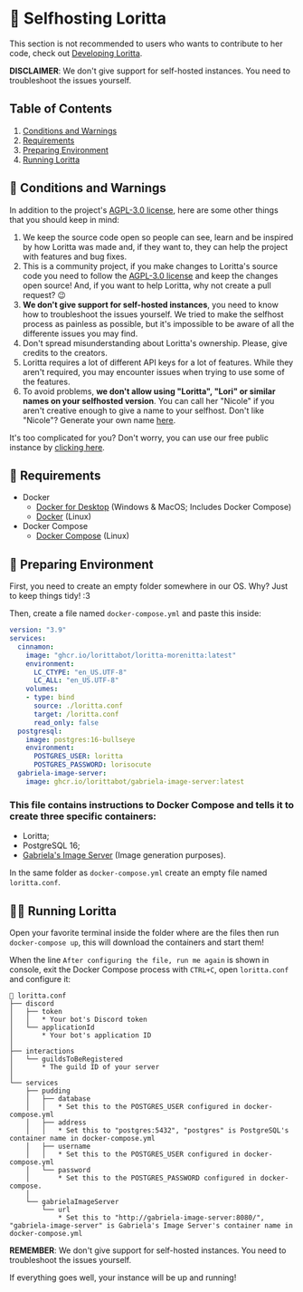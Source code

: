 # 🚀 Selfhosting Loritta

This section is not recommended to users who wants to contribute to her code, check out [Developing Loritta](./DEVELOPERS.md).

**DISCLAIMER**: We don't give support for self-hosted instances. You need to troubleshoot the issues yourself.

## Table of Contents
1. [Conditions and Warnings](#-conditions-and-warnings)
2. [Requirements](#-requirements)
3. [Preparing Environment](#-preparing-environment)
4. [Running Loritta](#%EF%B8%8F-running-loritta)

## 📜 Conditions and Warnings

In addition to the project's [AGPL-3.0 license](../LICENSE), here are some other things that you should keep in mind:
1. We keep the source code open so people can see, learn and be inspired by how Loritta was made and, if they want to, they can help the project with features and bug fixes.
2. This is a community project, if you make changes to Loritta's source code you need to follow the [AGPL-3.0 license](../LICENSE) and keep the changes open source! And, if you want to help Loritta, why not create a pull request? 😉
3. **We don't give support for self-hosted instances**, you need to know how to troubleshoot the issues yourself. We tried to make the selfhost process as painless as possible, but it's impossible to be aware of all the differente issues you may find.
4. Don't spread misunderstanding about Loritta's ownership. Please, give credits to the creators.
5. Loritta requires a lot of different API keys for a lot of features. While they aren't required, you may encounter issues when trying to use some of the features.
6. To avoid problems, **we don't allow using "Loritta", "Lori" or similar names on your selfhosted version**. You can call her "Nicole" if you aren't creative enough to give a name to your selfhost. Don't like "Nicole"? Generate your own name [here](https://www.behindthename.com/random/).

It's too complicated for you? Don't worry, you can use our free public instance by [clicking here](https://l.lori.fun/add-lori).

## 👷 Requirements
- Docker
    - [Docker for Desktop](https://docs.docker.com/desktop/) (Windows & MacOS; Includes Docker Compose)
    - [Docker](https://docs.docker.com/engine/install/) (Linux)
- Docker Compose
    - [Docker Compose](https://docs.docker.com/compose/install/) (Linux)

## 🧹 Preparing Environment

First, you need to create an empty folder somewhere in our OS. Why? Just to keep things tidy! :3

Then, create a file named `docker-compose.yml` and paste this inside:

```yml
version: "3.9"
services:
  cinnamon:
    image: "ghcr.io/lorittabot/loritta-morenitta:latest"
    environment:
      LC_CTYPE: "en_US.UTF-8"
      LC_ALL: "en_US.UTF-8"
    volumes:
    - type: bind
      source: ./loritta.conf
      target: /loritta.conf
      read_only: false
  postgresql:
    image: postgres:16-bullseye
    environment:
      POSTGRES_USER: loritta
      POSTGRES_PASSWORD: lorisocute
  gabriela-image-server:
    image: ghcr.io/lorittabot/gabriela-image-server:latest
```

### This file contains instructions to Docker Compose and tells it to create three specific containers:
- Loritta;
- PostgreSQL 16;
- [Gabriela's Image Server](https://github.com/LorittaBot/GabrielaImageServer) (Image generation purposes).

In the same folder as `docker-compose.yml` create an empty file named `loritta.conf`.

## 🏃‍♂️ Running Loritta

Open your favorite terminal inside the folder where are the files then run `docker-compose up`, this will download the containers and start them!

When the line `After configuring the file, run me again` is shown in console, exit the Docker Compose process with `CTRL+C`, open `loritta.conf` and configure it:

```plaintext
📄 loritta.conf
├── discord
│   ├── token
│   │   * Your bot's Discord token
│   └── applicationId
│       * Your bot's application ID
│
├── interactions
│   └── guildsToBeRegistered
│       * The guild ID of your server
│
└── services
    ├── pudding
    │   ├── database
    │   │   * Set this to the POSTGRES_USER configured in docker-compose.yml
    │   ├── address
    │   │   * Set this to "postgres:5432", "postgres" is PostgreSQL's container name in docker-compose.yml
    │   ├── username
    │   │   * Set this to the POSTGRES_USER configured in docker-compose.yml
    │   └── password
    │       * Set this to the POSTGRES_PASSWORD configured in docker-compose.
    │
    └── gabrielaImageServer
        └── url
            * Set this to "http://gabriela-image-server:8080/", "gabriela-image-server" is Gabriela's Image Server's container name in docker-compose.yml
```

**REMEMBER**: We don't give support for self-hosted instances. You need to troubleshoot the issues yourself.

If everything goes well, your instance will be up and running! 
